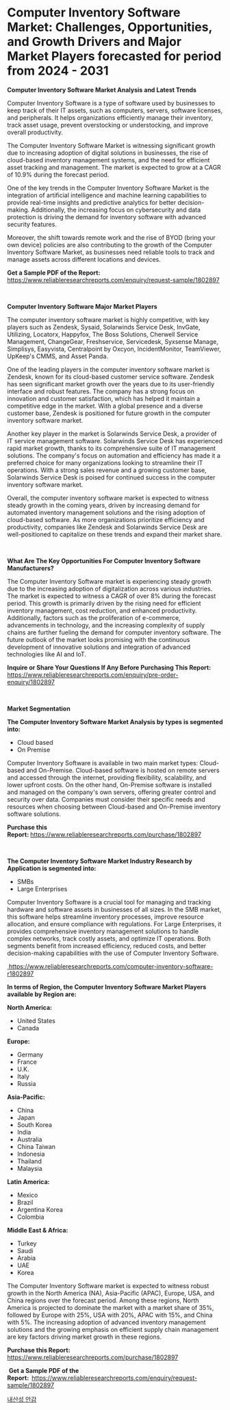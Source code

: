 <p><h1>Computer Inventory Software Market: Challenges, Opportunities, and Growth Drivers and Major Market Players forecasted for period from 2024 - 2031</h1></p><p><strong>Computer Inventory Software Market Analysis and Latest Trends</strong></p>
<p><p>Computer Inventory Software is a type of software used by businesses to keep track of their IT assets, such as computers, servers, software licenses, and peripherals. It helps organizations efficiently manage their inventory, track asset usage, prevent overstocking or understocking, and improve overall productivity.</p><p>The Computer Inventory Software Market is witnessing significant growth due to increasing adoption of digital solutions in businesses, the rise of cloud-based inventory management systems, and the need for efficient asset tracking and management. The market is expected to grow at a CAGR of 10.9% during the forecast period.</p><p>One of the key trends in the Computer Inventory Software Market is the integration of artificial intelligence and machine learning capabilities to provide real-time insights and predictive analytics for better decision-making. Additionally, the increasing focus on cybersecurity and data protection is driving the demand for inventory software with advanced security features.</p><p>Moreover, the shift towards remote work and the rise of BYOD (bring your own device) policies are also contributing to the growth of the Computer Inventory Software Market, as businesses need reliable tools to track and manage assets across different locations and devices.</p></p>
<p><strong>Get a Sample PDF of the Report:&nbsp;</strong> <a href="https://www.reliableresearchreports.com/enquiry/request-sample/1802897">https://www.reliableresearchreports.com/enquiry/request-sample/1802897</a></p>
<p>&nbsp;</p>
<p><strong>Computer Inventory Software Major Market Players</strong></p>
<p><p>The computer inventory software market is highly competitive, with key players such as Zendesk, Sysaid, Solarwinds Service Desk, InvGate, Utilizing, Locatorx, Happyfox, The Boss Solutions, Cherwell Service Management, ChangeGear, Freshservice, Servicedesk, Syxsense Manage, Simplisys, Easyvista, Centralpoint by Oxcyon, IncidentMonitor, TeamViewer, UpKeep's CMMS, and Asset Panda.</p><p>One of the leading players in the computer inventory software market is Zendesk, known for its cloud-based customer service software. Zendesk has seen significant market growth over the years due to its user-friendly interface and robust features. The company has a strong focus on innovation and customer satisfaction, which has helped it maintain a competitive edge in the market. With a global presence and a diverse customer base, Zendesk is positioned for future growth in the computer inventory software market.</p><p>Another key player in the market is Solarwinds Service Desk, a provider of IT service management software. Solarwinds Service Desk has experienced rapid market growth, thanks to its comprehensive suite of IT management solutions. The company's focus on automation and efficiency has made it a preferred choice for many organizations looking to streamline their IT operations. With a strong sales revenue and a growing customer base, Solarwinds Service Desk is poised for continued success in the computer inventory software market.</p><p>Overall, the computer inventory software market is expected to witness steady growth in the coming years, driven by increasing demand for automated inventory management solutions and the rising adoption of cloud-based software. As more organizations prioritize efficiency and productivity, companies like Zendesk and Solarwinds Service Desk are well-positioned to capitalize on these trends and expand their market share.</p></p>
<p>&nbsp;</p>
<p><strong>What Are The Key Opportunities For Computer Inventory Software Manufacturers?</strong></p>
<p><p>The Computer Inventory Software market is experiencing steady growth due to the increasing adoption of digitalization across various industries. The market is expected to witness a CAGR of over 8% during the forecast period. This growth is primarily driven by the rising need for efficient inventory management, cost reduction, and enhanced productivity. Additionally, factors such as the proliferation of e-commerce, advancements in technology, and the increasing complexity of supply chains are further fueling the demand for computer inventory software. The future outlook of the market looks promising with the continuous development of innovative solutions and integration of advanced technologies like AI and IoT.</p></p>
<p><strong>Inquire or Share Your Questions If Any Before Purchasing This Report:</strong> <a href="https://www.reliableresearchreports.com/enquiry/pre-order-enquiry/1802897">https://www.reliableresearchreports.com/enquiry/pre-order-enquiry/1802897</a></p>
<p>&nbsp;</p>
<p><strong>Market Segmentation</strong></p>
<p><strong>The Computer Inventory Software Market Analysis by types is segmented into:</strong></p>
<p><ul><li>Cloud based</li><li>On Premise</li></ul></p>
<p><p>Computer Inventory Software is available in two main market types: Cloud-based and On-Premise. Cloud-based software is hosted on remote servers and accessed through the internet, providing flexibility, scalability, and lower upfront costs. On the other hand, On-Premise software is installed and managed on the company's own servers, offering greater control and security over data. Companies must consider their specific needs and resources when choosing between Cloud-based and On-Premise inventory software solutions.</p></p>
<p><strong>Purchase this Report:&nbsp;</strong><a href="https://www.reliableresearchreports.com/purchase/1802897">https://www.reliableresearchreports.com/purchase/1802897</a></p>
<p>&nbsp;</p>
<p><strong>The Computer Inventory Software Market Industry Research by Application is segmented into:</strong></p>
<p><ul><li>SMBs</li><li>Large Enterprises</li></ul></p>
<p><p>Computer Inventory Software is a crucial tool for managing and tracking hardware and software assets in businesses of all sizes. In the SMB market, this software helps streamline inventory processes, improve resource allocation, and ensure compliance with regulations. For Large Enterprises, it provides comprehensive inventory management solutions to handle complex networks, track costly assets, and optimize IT operations. Both segments benefit from increased efficiency, reduced costs, and better decision-making capabilities with the use of Computer Inventory Software.</p></p>
<p><a href="https://www.reliableresearchreports.com/computer-inventory-software-r1802897">&nbsp;https://www.reliableresearchreports.com/computer-inventory-software-r1802897</a></p>
<p><strong>In terms of Region, the Computer Inventory Software Market Players available by Region are:</strong></p>
<p>
    <p> <strong> North America: </strong>
        <ul>
            <li>United States</li>
            <li>Canada</li>
        </ul>
        </p> 
    <p> <strong> Europe: </strong>
        <ul>
            <li>Germany</li>
            <li>France</li>
            <li>U.K.</li>
            <li>Italy</li>
            <li>Russia</li>
        </ul>
        </p> 
    <p> <strong> Asia-Pacific: </strong>
        <ul>
            <li>China</li>
            <li>Japan</li>
            <li>South Korea</li>
            <li>India</li>
            <li>Australia</li>
            <li>China Taiwan</li>
            <li>Indonesia</li>
            <li>Thailand</li>
            <li>Malaysia</li>
        </ul>
        </p> 
    <p> <strong> Latin America: </strong>
        <ul>
            <li>Mexico</li>
            <li>Brazil</li>
            <li>Argentina Korea</li>
            <li>Colombia</li>
        </ul>
        </p> 
    <p> <strong> Middle East & Africa: </strong>
        <ul>
            <li>Turkey</li>
            <li>Saudi</li>
            <li>Arabia</li>
            <li>UAE</li>
            <li>Korea</li>
        </ul>
    </p>
    </p>
<p><p>The Computer Inventory Software market is expected to witness robust growth in the North America (NA), Asia-Pacific (APAC), Europe, USA, and China regions over the forecast period. Among these regions, North America is projected to dominate the market with a market share of 35%, followed by Europe with 25%, USA with 20%, APAC with 15%, and China with 5%. The increasing adoption of advanced inventory management solutions and the growing emphasis on efficient supply chain management are key factors driving market growth in these regions.</p></p>
<p><strong>Purchase this Report: </strong><a href="https://www.reliableresearchreports.com/purchase/1802897">https://www.reliableresearchreports.com/purchase/1802897</a></p>
<p>&nbsp;<strong>Get a Sample PDF of the Report:&nbsp;&nbsp;</strong><a href="https://www.reliableresearchreports.com/enquiry/request-sample/1802897">https://www.reliableresearchreports.com/enquiry/request-sample/1802897</a></p>
<p><strong></strong></p>
<p><p><a href="https://github.com/lzrvbyqzftro57/Market-Research-Report-List-2/blob/main/254475359025.md">내산성 안감</a></p></p>